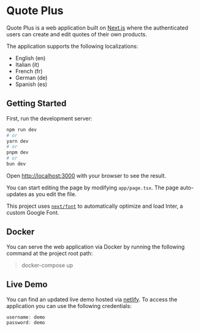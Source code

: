 # Quote Plus

Quote Plus is a web application built on [Next.js](https://nextjs.org/) where the authenticated users can create and edit quotes of their own products.

The application supports the following localizations:

- English (en)
- Italian (it)
- French (fr)
- German (de)
- Spanish (es)

## Getting Started

First, run the development server:

```bash
npm run dev
# or
yarn dev
# or
pnpm dev
# or
bun dev
```

Open [http://localhost:3000](http://localhost:3000) with your browser to see the result.

You can start editing the page by modifying `app/page.tsx`. The page auto-updates as you edit the file.

This project uses [`next/font`](https://nextjs.org/docs/basic-features/font-optimization) to automatically optimize and load Inter, a custom Google Font.

## Docker

You can serve the web application via Docker by running the following command at the project root path:
> docker-compose up

## Live Demo

You can find an updated live demo hosted via [netlify](https://quote-plus.netlify.app/). To access the application you can use the following credentials:

```js
username: demo
password: demo
```
